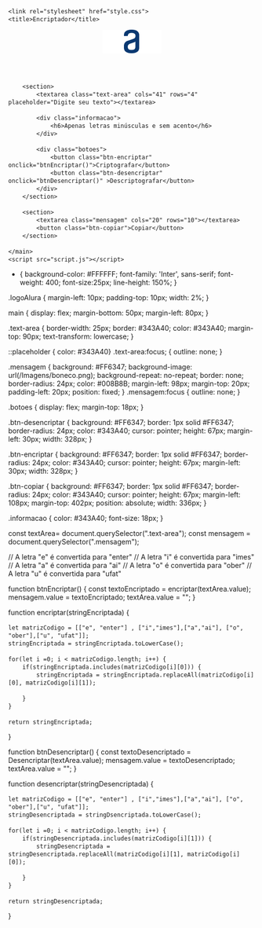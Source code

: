 <!DOCTYPE html>
<html lang="pt-br">
<head>
    <meta charset="UTF-8">
    <meta http-equiv="X-UA-Compatible" content="IE=edge">
    <meta name="viewport" content="width=device-width, initial-scale=1.0">
    <link rel="preconnect" href="https://fonts.googleapis.com">
    <link rel="preconnect" href="https://fonts.gstatic.com" crossorigin>
    <link href="https://fonts.googleapis.com/css2?family=Inter&family=Roboto&display=swap" rel="stylesheet"> 

    <link rel="stylesheet" href="style.css">
    <title>Encriptador</title>
</head>
<body>
    <header>
        <img src="Imagens/logoAlura.png" alt="logo da Alura">
    </header>  
    <main>
    
        <section>
            <textarea class="text-area" cols="41" rows="4" placeholder="Digite seu texto"></textarea>

            <div class="informacao">
                <h6>Apenas letras minúsculas e sem acento</h6>
            </div>

            <div class="botoes">
                <button class="btn-encriptar" onclick="btnEncriptar()">Criptografar</button>
                <button class="btn-desencriptar" onclick="btnDesencriptar()" >Descriptografar</button>
            </div>
        </section>

        <section>
            <textarea class="mensagem" cols="20" rows="10"></textarea> 
            <button class="btn-copiar">Copiar</button>
        </section>

    </main>
    <script src="script.js"></script>
</body>
</html>


* {
    background-color: #FFFFFF;
    font-family: 'Inter', sans-serif;
    font-weight: 400;
    font-size:25px;
    line-height: 150%;
}


.logoAlura {
    margin-left: 10px;
    padding-top: 10px;
    width: 2%;
}

main {
    display: flex;
    margin-bottom: 50px;
    margin-left: 80px;
}

.text-area {
    border-width: 25px;
    border: #343A40;
    color: #343A40;
    margin-top: 90px;
    text-transform: lowercase;
}

::placeholder { color: #343A40}
    .text-area:focus; {
        outline: none;
    }

.mensagem {
    background: #FF6347;
    background-image: url(/Imagens/boneco.png);
    background-repeat: no-repeat;
    border: none;
    border-radius: 24px;
    color: #008B8B;
    margin-left: 98px;
    margin-top: 20px;
    padding-left: 20px;
    position: fixed;
}
.mensagem:focus {
    outline: none;
}

.botoes {
    display: flex;
    margin-top: 18px;
}

.btn-desencriptar {
    background: #FF6347;
    border: 1px solid #FF6347;
    border-radius: 24px;
    color: #343A40;
    cursor: pointer;
    height: 67px;
    margin-left: 30px;
    width: 328px;
}

.btn-encriptar {
    background: #FF6347;
    border: 1px solid #FF6347;
    border-radius: 24px;
    color: #343A40;
    cursor: pointer;
    height: 67px;
    margin-left: 30px;
    width: 328px;
}

.btn-copiar {
    background: #FF6347;
    border: 1px solid #FF6347;
    border-radius: 24px;
    color: #343A40;
    cursor: pointer;
    height: 67px;
    margin-left: 108px;
    margin-top: 402px;
    position: absolute;
    width: 336px;
}

.informacao {
    color: #343A40;
    font-size: 18px;
}

const textArea= document.querySelector(".text-area");
const mensagem = document.querySelector(".mensagem");

// A letra "e" é convertida para "enter"
// A letra "i" é convertida para "imes"
// A letra "a" é convertida para "ai"
// A letra "o" é convertida para "ober"
// A letra "u" é convertida para "ufat"

function btnEncriptar() {
    const textoEncriptado = encriptar(textArea.value);
    mensagem.value = textoEncriptado;
    textArea.value = "";
}

function encriptar(stringEncriptada) {

    let matrizCodigo = [["e", "enter"] , ["i","imes"],["a","ai"], ["o", "ober"],["u", "ufat"]];
    stringEncriptada = stringEncriptada.toLowerCase();

    for(let i =0; i < matrizCodigo.length; i++) {
        if(stringEncriptada.includes(matrizCodigo[i][0])) {
            stringEncriptada = stringEncriptada.replaceAll(matrizCodigo[i][0], matrizCodigo[i][1]);

        }
    }

    return stringEncriptada;
}



function btnDesencriptar() {
    const textoDesencriptado = Desencriptar(textArea.value);
    mensagem.value = textoDesencriptado;
    textArea.value = "";
}

function desencriptar(stringDesencriptada) {

    let matrizCodigo = [["e", "enter"] , ["i","imes"],["a","ai"], ["o", "ober"],["u", "ufat"]];
    stringDesencriptada = stringDsencriptada.toLowerCase();

    for(let i =0; i < matrizCodigo.length; i++) {
        if(stringDesencriptada.includes(matrizCodigo[i][1])) {
            stringDesencriptada = stringDesencriptada.replaceAll(matrizCodigo[i][1], matrizCodigo[i][0]);

        }
    }

    return stringDesencriptada;
}

